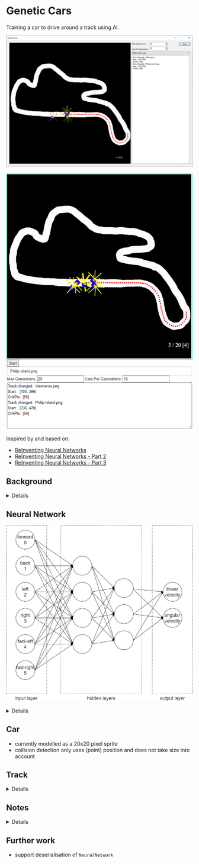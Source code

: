 # Genetic Cars
Training a car to drive around a track using AI.

![](screenshot-windows.png)
<p/>

![](screenshot-wasm.png)
<p/>

Inspired by and based on:
* [ReInventing Neural Networks](https://www.codeproject.com/Articles/1220276/ReInventing-Neural-Networks)
* [ReInventing Neural Networks - Part 2](https://www.codeproject.com/Articles/1220644/ReInventing-Neural-Networks-Part)
* [ReInventing Neural Networks - Part 3](https://www.codeproject.com/Articles/1231020/ReInventing-Neural-Networks-Part-2)

## Background

<details>

The system is composed of a number of components:
* Car
  * controlled by NeuralNetwork
  * if a car goes off the track, it is destroyed
  * if a car hits a checkpoint, its fitness increases
* Track
  * has a start point
  * has an initial heading from start point aka track direction.  This is so that cars do not go off in the wrong direction!
  * contains many checkpoints
* Checkpoint
  * marker on the track to measure a car's progress
* EvolutionManager
  * creates a large number of cars aka generation
  * waits for all cars to be destroyed
  * creates a new generation of cars based on best car from last generation
* NeuralNetwork
  * takes inputs from a car and generates outputs to control car

</details>

## Neural Network
![](Genetic-Cars.png)

<details>

* input layer = 6 neurons
  *  LIDAR sensors:
    *  forward
    *  back
    *  left
    *  right
    *  forward-left
    *  forward-right

  Simulates a driver's vision by measuring distance to the track edge in various directions.

* two hidden layers = 4 & 3 neurons

    [How Many Hidden Layers and Hidden Nodes Does a Neural Network Need?](https://www.allaboutcircuits.com/technical-articles/how-many-hidden-layers-and-hidden-nodes-does-a-neural-network-need/)
```
      How Many Hidden Layers?
      [With] one hidden layer allows a neural network to approximate any function involving 
      “a continuous mapping from one finite space to another.”
      With two hidden layers, the network is able to “represent an arbitrary decision boundary 
      to arbitrary accuracy.”

      How Many Hidden Nodes?
      Dr. Heaton mentions three rules of thumb for choosing the dimensionality of a hidden 
      layer. I’ll build upon these by offering recommendations based on my vague 
      signal-processing intuition.

      1. If the network has only one output node and you believe that the required input–output 
          relationship is fairly straightforward, start with a hidden-layer dimensionality that 
          is equal to two-thirds of the input dimensionality.
      2. If you have multiple output nodes or you believe that the required input–output 
          relationship is complex, make the hidden-layer dimensionality equal to the input 
          dimensionality plus the output dimensionality (but keep it less than twice the input 
          dimensionality).
      3. If you believe that the required input–output relationship is extremely complex, set 
         the hidden dimensionality to one less than twice the input dimensionality.
```

    [How to Configure the Number of Layers and Nodes in a Neural Network](https://machinelearningmastery.com/how-to-configure-the-number-of-layers-and-nodes-in-a-neural-network/)
```
      In fact, there is a theoretical finding by Lippmann in the 1987 paper “An introduction to 
      computing with neural nets” that shows that an MLP with two hidden layers is sufficient 
      for creating classification regions of any desired shape.
      This is instructive, although it should be noted that no indication of how many nodes to 
      use in each layer or how to
      learn the weights is given.
      
      ...
      
      ... In practice, we again have no idea how many nodes to use in the single hidden layer 
      for a given problem nor how to learn or set their weights effectively. ...
```

* output layer = 2 neurons
  *  linear velocity
  *  angular velocity

  Simulates a driver accelerating/braking and steering.

</details>

## Car
* currently modelled as a 20x20 pixel sprite
* collision detection only uses (point) position and does not take size into account

## Track

<details>

Currently this is an 800x800 pixel PNG image with the following characteristics:
* track
  * white RGB(255, 255, 255)
  * defines area where cars are allowed to go
  * must be contiguous loop
  * should be 40-50 pixels wide
* off track
  * black RGB(0, 0, 0)
  * defines areas where cars will be destroyed
* start point
  * green RGB(0, 255, 0)
  * 5x5 square on a section of track
  * all cars start from this point
  * there can only be one start point in a track
* direction
  * taken from colour of pixel in upper left hand corner (0, 0)
  * `Direction = px.R + px.G + px.B`
  * should really keep RBG values <= 120 so as not to confuse start point and checkpoint detection
  * specifies initial heading of car from start point
* checkpoint
  * red RGB(255, 0, 0)
  * 5x5 square on a section of track
  * multiple checkpoints around the track
  * recommended to have several checkpoints near start point in track direction to bias cars to follow track direction

</details>

## Notes

<details>

* WASM debugging is unreliable, even with _Visual Studio_
* neural network failed to negotiate even the most favourably configured track (Philip Island),
  even after many generations
* it is unclear if changing number of neurons in hidden layer would improve performance
* graphical representation **really** helped visualisation even though it is slow
* WASM performance is surprisingly good

</details>

## Further work
* support deserialisation of `NeuralNetwork`

